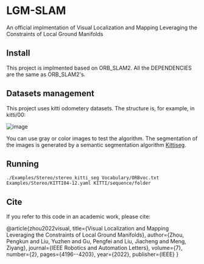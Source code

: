 # LGM-SLAM
An official implmentation of Visual Localization and Mapping Leveraging the Constraints of Local Ground Manifolds

## Install
This project is implmented based on ORB_SLAM2. All the DEPENDENCIES are the same as ORB_SLAM2's.

## Datasets management
This project uses kitti odometery datasets. The structure is, for example, in kitti/00:

![image](https://user-images.githubusercontent.com/73513416/172988794-a4ca0456-68f2-4667-8664-ef46a976bfd9.png)

You can use gray or color images to test the algorithm. The segmentation of the images is generated by a semantic segmentation algorithm [Kittiseg](https://github.com/MarvinTeichmann/KittiSeg).

## Running
```
./Examples/Stereo/stereo_kitti_seg Vocabulary/ORBvoc.txt Examples/Stereo/KITTI04-12.yaml KITTI/sequence/folder
```

## Cite
If you refer to this code in an academic work, please cite:

@article{zhou2022visual,
  title={Visual Localization and Mapping Leveraging the Constraints of Local Ground Manifolds},
  author={Zhou, Pengkun and Liu, Yuzhen and Gu, Pengfei and Liu, Jiacheng and Meng, Ziyang},
  journal={IEEE Robotics and Automation Letters},
  volume={7},
  number={2},
  pages={4196--4203},
  year={2022},
  publisher={IEEE}
}

